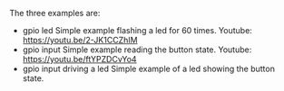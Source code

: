 The three examples are:
* gpio led
  Simple example flashing a led for 60 times.
  Youtube: https://youtu.be/2-JK1CCZhIM
* gpio input
  Simple example reading the button state.
  Youtube: https://youtu.be/ftYPZDCvYo4
* gpio input driving a led
  Simple example of a led showing the button state.
